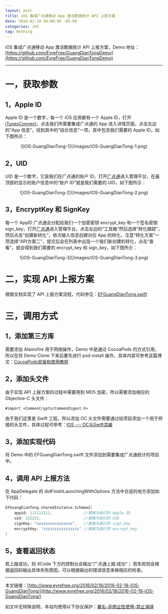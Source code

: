 ```yaml
---
layout: post
title: iOS 集成广点通移动 App 激活数据统计 API 上报方案
date: 2016-02-18 10:00:00 -05:00
categories: iOS
tag: Nothing
---
```


iOS 集成广点通移动 App 激活数据统计 API 上报方案，Demo 地址：  
[https://github.com/EyreFree/GuangDianTongDemo](https://github.com/EyreFree/GuangDianTongDemo)

---
# 一，获取参数
## 1，Apple ID
Apple ID 是一个数字，每一个 iOS 应用都有一个 Apple ID，打开 [iTunesConnect](http://itunesconnect.apple.com)，点击我们所需要集成广点通的 App 进入详情页面，点击左边的“App 信息”，找到其中的“综合信息”一项，其中包含我们需要的 Apple ID，如下图所示：

<center>
![iOS-GuangDianTong-1](/images/iOS-GuangDianTong-1.png)
</center>

## 2，UID
UID 是一个数字，它是我们在广点通的账户 ID，打开[广点通](http://e.qq.com)进入管理平台，在最顶部的显示的账户信息中的“账户 ID”就是我们需要的 UID，如下图所示：

<center>
![iOS-GuangDianTong-2](/images/iOS-GuangDianTong-2.png)
</center>

## 3，EncryptKey 和 SignKey
每一个 AppID 广点通会分配给我们一个加密密钥 encrypt_key 和一个签名密钥 sign_key，打开[广点通](http://e.qq.com)进入管理平台，点击左边的“工具箱”然后选择“转化跟踪”，然后点击“创建新转化”，依次输入信息创建对应 App 的转化，注意“转化方案”一项选择“API方案二”，提交后会在列表中出现一个我们新创建的转化，点击“查看”，就会得到我们需要的 encrypt_key 和 sign_key，如下图所示：

<center>
![iOS-GuangDianTong-3](/images/iOS-GuangDianTong-3.png)
</center>

# 二，实现 API 上报方案
根据文档实现了 API 上报方案流程，代码参见：[EFGuangDianTong.swift](https://github.com/EyreFree/GuangDianTongDemo/blob/master/GuangDianTongDemo/EFGuangDianTong.swift)

# 三，调用方式
## 1，添加第三方库
需要添加 Alamofire 用于网络操作，Demo 中是通过 CocoaPods 的方式引用，所以在将 Demo Clone 下来后要先进行 pod install 操作，具体内容可参考这篇博文：[CocoaPods安装和使用教程](http://code4app.com/article/cocoapods-install-usage)
## 2，添加头文件
由于实现 API 上报方案的过程中需要用到 MD5 加密，所以需要添加相应的 Objective-C 头文件：
```
#import <CommonCrypto/CommonDigest.h>
```
由于我们这里是 Swift 工程，所以添加 OC 头文件需要通过给项目添加一个用于桥接的头文件，具体过程可参考：[IOS --- OC与Swift混编](http://blog.sina.com.cn/s/blog_8d1bc23f0102v5tl.html)
## 3，添加实现代码
将 Demo 中的 EFGuangDianTong.swift 文件添加到需要集成广点通统计的项目中。
## 4，调用 API 上报方法
在 AppDelegate 的 didFinishLaunchingWithOptions 方法中合适的地方添加如下代码：
```swift
EFGuangDianTong.sharedInstance.Schema2(
    appid: 111111111,              //替换为我们的 Apple ID
    uid: 222222,                   //替换为我们的 UID
    signKey: "xxxxxxxxxxxxxxxx",   //替换为我们的 sign_key
    encryptKey: "zzzzzzzzzzzzzzzz" //替换为我们的 encrypt_key
)
```
## 5，查看返回状态
若上报成功，则 XCode 下方的控制台会输出“广点通上报:成功”；
若失败则会根据返回码输出具体失败原因，可以根据输出的错误信息来做相应的检查。

---
本文链接：[http://www.eyrefree.org/2016/02/18/2016-02-18-iOS-GuangDianTong/](http://www.eyrefree.org/2016/02/18/2016-02-18-iOS-GuangDianTong/)

如文中无特殊说明，本站均使用以下协议保护：[署名-非商业性使用-禁止演绎](http://creativecommons.org/licenses/by-nc-nd/3.0/cn/)